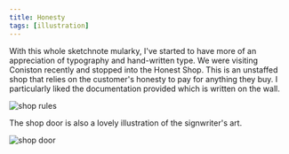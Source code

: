 ```yaml
---
title: Honesty
tags: [illustration]
---
```


With this whole sketchnote mularky, I've started to have more of an appreciation of typography
and hand-written type. We were visiting Coniston recently and stopped into the Honest Shop. This is
an unstaffed shop that relies on the customer's honesty to pay for anything they buy. I particularly
liked the documentation provided which is written on the wall.

![shop rules](/assets/img/posts/honesty/coniston-honest-shop.png "Shop rules")

The shop door is also a lovely illustration of the signwriter's art.

![shop door](/assets/img/posts/honesty/coniston-honest-shop-door.png "Shop door")
